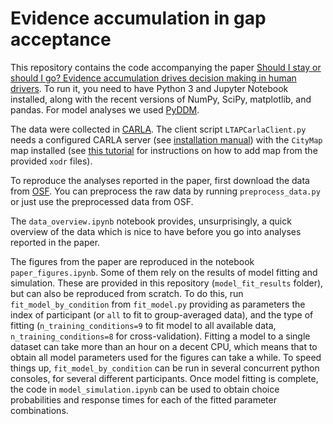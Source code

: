 # Evidence accumulation in gap acceptance
This repository contains the code accompanying the paper [Should I stay or should I go? Evidence accumulation drives decision making in human drivers](https://psyarxiv.com/p8dxn/download?format=pdf). To run it, you need to have Python 3 and Jupyter Notebook installed, along with the recent versions of NumPy, SciPy, matplotlib, and pandas. For model analyses we used [PyDDM](https://github.com/mwshinn/PyDDM).

The data were collected in [CARLA](https://carla.readthedocs.io/en/latest/). The client script `LTAPCarlaClient.py` needs a configured CARLA server (see [installation manual](https://carla.readthedocs.io/en/latest/start_quickstart/)) with the `CityMap` map installed (see [this tutorial](https://carla.readthedocs.io/en/latest/tuto_A_add_map/) for instructions on how to add map from the provided `xodr` files).

To reproduce the analyses reported in the paper, first download the data from [OSF](https://osf.io/x3ns6/). You can preprocess the raw data by running `preprocess_data.py` or just use the preprocessed data from OSF.

The `data_overview.ipynb` notebook provides, unsurprisingly, a quick overview of the data which is nice to have before you go into analyses reported in the paper.

The figures from the paper are reproduced in the notebook `paper_figures.ipynb`. Some of them rely on the results of model fitting and simulation. These are provided in this repository (`model_fit_results` folder), but can also be reproduced from scratch. To do this, run `fit_model_by_condition` from `fit_model.py` providing as parameters the index of participant (or `all` to fit to group-averaged data), and the type of fitting (`n_training_conditions=9` to fit model to all available data, `n_training_conditions=8` for cross-validation). Fitting a model to a single dataset can take more than an hour on a decent CPU, which means that to obtain all model parameters used for the figures can take a while. To speed things up, `fit_model_by_condition` can be run in several concurrent python consoles, for several different participants. Once model fitting is complete, the code in `model_simulation.ipynb` can be used to obtain choice probabilities and response times for each of the fitted parameter combinations.
